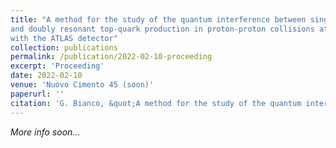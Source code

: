 ```yaml
---
title: "A method for the study of the quantum interference between singly
and doubly resonant top-quark production in proton-proton collisions at the LHC
with the ATLAS detector"
collection: publications
permalink: /publication/2022-02-10-proceeding
excerpt: 'Proceeding'
date: 2022-02-10
venue: 'Nuovo Cimento 45 (soon)'
paperurl: ''
citation: 'G. Bianco, &quot;A method for the study of the quantum interference between singly and doubly resonant top-quark production in proton-proton collisions at the LHC with the ATLAS detector&quot;, </i>Nuovo Cimento</i> 45, (2022).'
---
```

*More info soon...*
